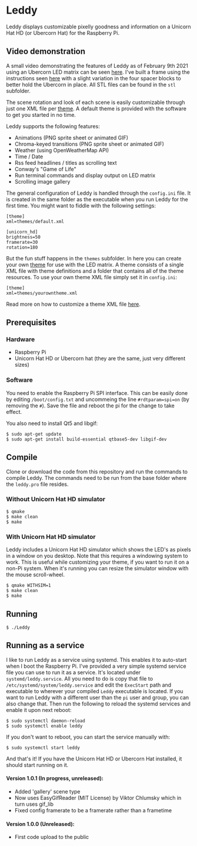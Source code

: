 # Leddy
Leddy displays customizable pixelly goodness and information on a Unicorn Hat HD (or Ubercorn Hat) for the Raspberry Pi.

## Video demonstration
A small video demonstrating the features of Leddy as of February 9th 2021 using an Ubercorn LED matrix can be seen [here](https://youtu.be/06wdx83tDZE). I've built a frame using the instructions seen [here](https://johnmccabe.net/technology/projects/ubercorn-gameframe-pt1) with a slight variation in the four spacer blocks to better hold the Ubercorn in place. All STL files can be found in the `stl` subfolder.

The scene rotation and look of each scene is easily customizable through just one XML file per [theme](docs/THEMES.md). A default theme is provided with the software to get you started in no time.

Leddy supports the following features:
- Animations (PNG sprite sheet or animated GIF)
- Chroma-keyed transitions (PNG sprite sheet or animated GIF)
- Weather (using OpenWeatherMap API)
- Time / Date
- Rss feed headlines / titles as scrolling text
- Conway's "Game of Life"
- Run terminal commands and display output on LED matrix
- Scrolling image gallery

The general configuration of Leddy is handled through the `config.ini` file. It is created in the same folder as the executable when you run Leddy for the first time. You might want to fiddle with the following settings:
```
[theme]
xml=themes/default.xml

[unicorn_hd]
brightness=50
framerate=30
rotation=180
```
But the fun stuff happens in the `themes` subfolder. In here you can create your own [theme](docs/THEMES.md) for use with the LED matrix. A theme consists of a single XML file with theme definitions and a folder that contains all of the theme resources. To use your own theme XML file simply set it in `config.ini`:
```
[theme]
xml=themes/yourowntheme.xml
```
Read more on how to customize a theme XML file [here](docs/THEMES.md).

## Prerequisites

### Hardware
* Raspberry Pi
* Unicorn Hat HD or Ubercorn hat (they are the same, just very different sizes)

### Software
You need to enable the Raspberry Pi SPI interface. This can be easily done by editing `/boot/config.txt` and uncommeing the line `#rdtparam=spi=on` (by removing the `#`). Save the file and reboot the pi for the change to take effect.

You also need to install Qt5 and libgif:
```
$ sudo apt-get update
$ sudo apt-get install build-essential qtbase5-dev libgif-dev
```
## Compile
Clone or download the code from this repository and run the commands to compile Leddy. The commands need to be run from the base folder where the `leddy.pro` file resides.

### Without Unicorn Hat HD simulator
```
$ qmake
$ make clean
$ make
```

### With Unicorn Hat HD simulator
Leddy includes a Unicorn Hat HD simulator which shows the LED's as pixels in a window on you desktop. Note that this requires a windowing system to work. This is useful while customizing your theme, if you want to run it on a non-Pi system. When it's running you can resize the simulator window with the mouse scroll-wheel.
```
$ qmake WITHSIM=1
$ make clean
$ make
```

## Running
```
$ ./Leddy
```

## Running as a service
I like to run Leddy as a service using systemd. This enables it to auto-start when I boot the Raspberry Pi. I've provided a very simple systemd service file you can use to run it as a service. It's located under `systemd/leddy.service`. All you need to do is copy that file to `/etc/systemd/system/leddy.service` and edit the `ExecStart` path and executable to wherever your compiled `Leddy` executable is located. If you want to run Leddy with a different user than the `pi` user and group, you can also change that. Then run the following to reload the systemd services and enable it upon next reboot:
```
$ sudo systemctl daemon-reload
$ sudo systemctl enable leddy
```
If you don't want to reboot, you can start the service manually with:
```
$ sudo systemctl start leddy
```
And that's it! If you have the Unicorn Hat HD or Ubercorn Hat installed, it should start running on it.

#### Version 1.0.1 (In progress, unreleased):
* Added 'gallery' scene type
* Now uses EasyGifReader (MIT License) by Viktor Chlumsky which in turn uses gif_lib
* Fixed config framerate to be a framerate rather than a frametime

#### Version 1.0.0 (Unreleased):
* First code upload to the public
